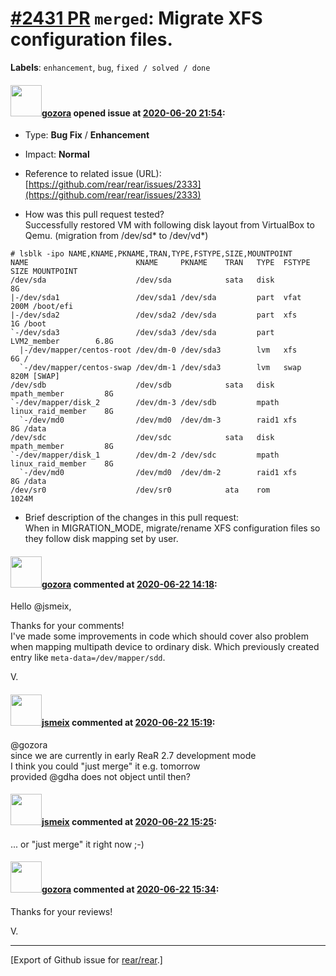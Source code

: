 [\#2431 PR](https://github.com/rear/rear/pull/2431) `merged`: Migrate XFS configuration files.
==============================================================================================

**Labels**: `enhancement`, `bug`, `fixed / solved / done`

#### <img src="https://avatars.githubusercontent.com/u/12116358?u=1c5ba9dcee5ca3082f03029a7fbe647efd30eb49&v=4" width="50">[gozora](https://github.com/gozora) opened issue at [2020-06-20 21:54](https://github.com/rear/rear/pull/2431):

-   Type: **Bug Fix** / **Enhancement**

-   Impact: **Normal**

-   Reference to related issue (URL):
    [https://github.com/rear/rear/issues/2333](https://github.com/rear/rear/issues/2333)

-   How was this pull request tested?  
    Successfully restored VM with following disk layout from VirtualBox
    to Qemu. (migration from /dev/sd\* to /dev/vd\*)

<!-- -->

    # lsblk -ipo NAME,KNAME,PKNAME,TRAN,TYPE,FSTYPE,SIZE,MOUNTPOINT
    NAME                        KNAME     PKNAME    TRAN   TYPE  FSTYPE             SIZE MOUNTPOINT
    /dev/sda                    /dev/sda            sata   disk                       8G 
    |-/dev/sda1                 /dev/sda1 /dev/sda         part  vfat               200M /boot/efi
    |-/dev/sda2                 /dev/sda2 /dev/sda         part  xfs                  1G /boot
    `-/dev/sda3                 /dev/sda3 /dev/sda         part  LVM2_member        6.8G 
      |-/dev/mapper/centos-root /dev/dm-0 /dev/sda3        lvm   xfs                  6G /
      `-/dev/mapper/centos-swap /dev/dm-1 /dev/sda3        lvm   swap               820M [SWAP]
    /dev/sdb                    /dev/sdb            sata   disk  mpath_member         8G 
    `-/dev/mapper/disk_2        /dev/dm-3 /dev/sdb         mpath linux_raid_member    8G 
      `-/dev/md0                /dev/md0  /dev/dm-3        raid1 xfs                  8G /data
    /dev/sdc                    /dev/sdc            sata   disk  mpath_member         8G 
    `-/dev/mapper/disk_1        /dev/dm-2 /dev/sdc         mpath linux_raid_member    8G 
      `-/dev/md0                /dev/md0  /dev/dm-2        raid1 xfs                  8G /data
    /dev/sr0                    /dev/sr0            ata    rom                     1024M 

-   Brief description of the changes in this pull request:  
    When in MIGRATION\_MODE, migrate/rename XFS configuration files so
    they follow disk mapping set by user.

#### <img src="https://avatars.githubusercontent.com/u/12116358?u=1c5ba9dcee5ca3082f03029a7fbe647efd30eb49&v=4" width="50">[gozora](https://github.com/gozora) commented at [2020-06-22 14:18](https://github.com/rear/rear/pull/2431#issuecomment-647548941):

Hello @jsmeix,

Thanks for your comments!  
I've made some improvements in code which should cover also problem when
mapping multipath device to ordinary disk. Which previously created
entry like `meta-data=/dev/mapper/sdd`.

V.

#### <img src="https://avatars.githubusercontent.com/u/1788608?u=925fc54e2ce01551392622446ece427f51e2f0ce&v=4" width="50">[jsmeix](https://github.com/jsmeix) commented at [2020-06-22 15:19](https://github.com/rear/rear/pull/2431#issuecomment-647585024):

@gozora  
since we are currently in early ReaR 2.7 development mode  
I think you could "just merge" it e.g. tomorrow  
provided @gdha does not object until then?

#### <img src="https://avatars.githubusercontent.com/u/1788608?u=925fc54e2ce01551392622446ece427f51e2f0ce&v=4" width="50">[jsmeix](https://github.com/jsmeix) commented at [2020-06-22 15:25](https://github.com/rear/rear/pull/2431#issuecomment-647588947):

... or "just merge" it right now ;-)

#### <img src="https://avatars.githubusercontent.com/u/12116358?u=1c5ba9dcee5ca3082f03029a7fbe647efd30eb49&v=4" width="50">[gozora](https://github.com/gozora) commented at [2020-06-22 15:34](https://github.com/rear/rear/pull/2431#issuecomment-647599138):

Thanks for your reviews!

V.

------------------------------------------------------------------------

\[Export of Github issue for
[rear/rear](https://github.com/rear/rear).\]

